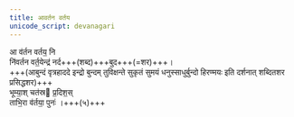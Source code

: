 ```yaml
---
title: आवर्तन वर्तय
unicode_script: devanagari
---
```


आ व॑र्तन वर्तय॒ नि  
नि॑वर्तन वर्त॒येन्द्र॑ नर्द+++(शब्द)+++बुद+++(=शर)+++।  
+++(आबुन्दं वृत्रहाददे इन्द्रो बुन्दम् तुविक्षन्ते सुकृतं सुमयं धनुस्साधुर्बुन्दो हिरण्मयः इति दर्शनात् शब्दितशर प्रसिद्धशर)+++  
भूम्या॒श् चत॑स्र प्र॒दिश॒स्  
ताभि॒रा व॑र्तया॒ पुनः॑ ।+++(५)+++  
